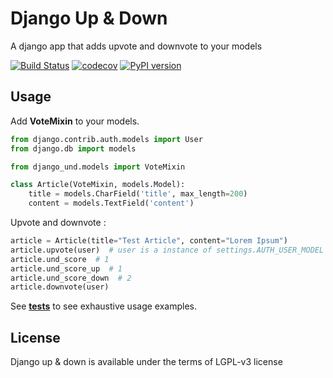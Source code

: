 # Django Up & Down

A django app that adds upvote and downvote to your models


[![Build Status](https://travis-ci.org/luxcem/django-und.svg?branch=master)](https://travis-ci.org/luxcem/django-und)
[![codecov](https://codecov.io/gh/luxcem/django-und/branch/master/graph/badge.svg)](https://codecov.io/gh/luxcem/django-und)
[![PyPI version](https://badge.fury.io/py/django-und.svg)](https://badge.fury.io/py/django-und)

## Usage

Add **VoteMixin** to your models.

```python
from django.contrib.auth.models import User
from django.db import models

from django_und.models import VoteMixin

class Article(VoteMixin, models.Model):
    title = models.CharField('title', max_length=200)
    content = models.TextField('content')
```

Upvote and downvote :

```python
article = Article(title="Test Article", content="Lorem Ipsum")
article.upvote(user)  # user is a instance of settings.AUTH_USER_MODEL
article.und_score  # 1
article.und_score_up  # 1
article.und_score_down  # 2
article.downvote(user)
```

See
[**tests**](https://github.com/luxcem/django-und/tree/master/tests) to
see exhaustive usage examples.

## License

Django up & down is available under the terms of LGPL-v3 license

